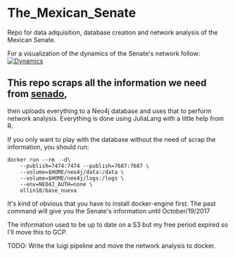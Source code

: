 # The_Mexican_Senate
Repo for data adquisition, database creation and network analysis of the Mexican Senate.

For a visualization of the dynamics of the Senate's network follow:
[![Dynamics](https://img.youtube.com/vi/3Yi6x6CwxPg/0.jpg)](https://www.youtube.com/watch?v=3Yi6x6CwxPg)

## This repo scraps all the information we need from [senado](https://www.senado.gob.mx),
then uploads everything to a Neo4j database and uses that to perform network analysis.
Everything is done using JuliaLang with a little help from R.

If you only want to play with the database without the need of scrap the information, you should run:
```
docker run --rm  -d\
    --publish=7474:7474 --publish=7687:7687 \
    --volume=$HOME/neo4j/data:/data \
    --volume=$HOME/neo4j/logs:/logs \
    --env=NEO4J_AUTH=none \
    ollin18/base_nueva
```
It's kind of obvious that you have to install docker-engine first.
The past command will give you the Senate's information until October/19/2017

The information used to be up to date on a S3 but my free period expired so I'll move this to GCP.

TODO:
Write the luigi pipeline and move the network analysis to docker.
